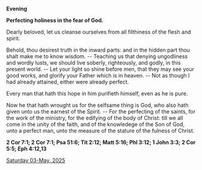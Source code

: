 **Evening**

**Perfecting holiness in the fear of God.**
 
Dearly beloved, let us cleanse ourselves from all filthiness of the flesh and spirit.
 
Behold, thou desirest truth in the inward parts: and in the hidden part thou shalt make me to know wisdom. -- Teaching us that denying ungodliness and wordly lusts, we should live soberly, righteously, and godly, in this present world. -- Let your light so shine before men, that they may see your good works, and glorify your Father which is in heaven. -- Not as though I had already attained, either were already perfect.
 
Every man that hath this hope in him purifieth himself, even as he is pure.
 
Now he that hath wrought us for the selfsame thing is God, who also hath given unto us the earnest of the Spirit. -- For the perfecting of the saints, for the work of the ministry, for the edifying of the body of Christ: till we all come in the unity of the faith, and of the knowledege of the Son of God, unto a perfect man, unto the measure of the stature of the fulness of Christ.  

**2 Cor 7:1; 2 Cor 7:1; Psa 51:6; Tit 2:12; Matt 5:16; Phl 3:12; 1 John 3:3; 2 Cor 5:5; Eph 4:12,13**

[Saturday 03-May, 2025](https://t.me/daily_light)
